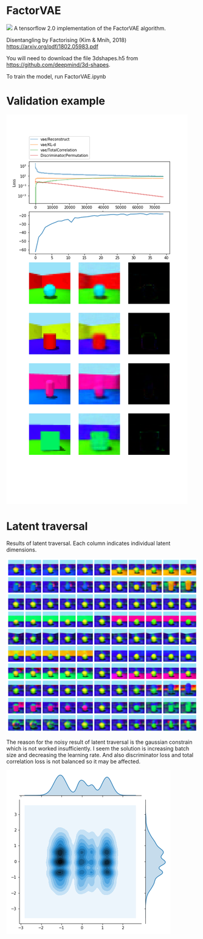 # FactorVAE
![](img/latent_traversal.gif)
A tensorflow 2.0 implementation of the FactorVAE algorithm.

Disentangling by Factorising (Kim & Mnih, 2018) https://arxiv.org/pdf/1802.05983.pdf

You will need to download the file 3dshapes.h5 from https://github.com/deepmind/3d-shapes.

To train the model, run FactorVAE.ipynb

# Validation example
![](img/Training.png)

# Latent traversal
Results of latent traversal.
Each column indicates individual latent dimensions.

![](img/LatentTraversal.png)

The reason for the noisy result of latent traversal is the gaussian constrain which is not worked insufficiently.
I seem the solution is increasing batch size and decreasing the learning rate.
And also discriminator loss and total correlation loss is not balanced so it may be affected. 

![](img/LatentRepresentation.png)
